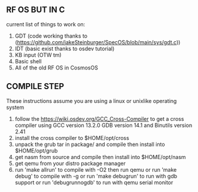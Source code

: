 ## RF OS BUT IN C
current list of things to work on:
1. GDT (code working thanks to (https://github.com/jakeSteinburger/SpecOS/blob/main/sys/gdt.c))
2. IDT (basic exist thanks to osdev tutorial)
3. KB input (OTW tm)
4. Basic shell
5. All of the old RF OS in CosmosOS

## COMPILE STEP
These instructions assume you are using a linux or unixlike operating system
1. follow the https://wiki.osdev.org/GCC_Cross-Compiler to get a cross compiler using GCC version 13.2.0 GDB version 14.1 and Binutils version 2.41
2. install the cross compiler to $HOME/opt/cross
3. unpack the grub tar in package/ and compile then install into $HOME/opt/grub
4. get nasm from source and compile then install into $HOME/opt/nasm
5. get qemu from your distro package manager
6. run 'make allrun' to compile with -O2 then run qemu or run 'make debug' to compile with -g or run 'make debugrun' to run with gdb support or run 'debugrunnogdb' to run with qemu serial monitor
